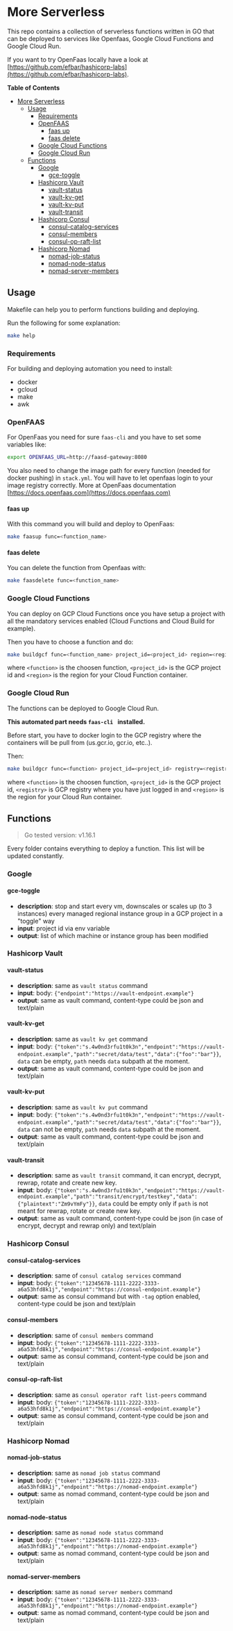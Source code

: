 # More Serverless

This repo contains a collection of serverless functions written in GO that can be deployed to services like Openfaas, Google Cloud Functions and Google Cloud Run.

If you want to try OpenFaas locally have a look at [https://github.com/efbar/hashicorp-labs](https://github.com/efbar/hashicorp-labs).

**Table of Contents**
- [More Serverless](#more-serverless)
  - [Usage](#usage)
    - [Requirements](#requirements)
    - [OpenFAAS](#openfaas)
      - [faas up](#faas-up)
      - [faas delete](#faas-delete)
    - [Google Cloud Functions](#google-cloud-functions)
    - [Google Cloud Run](#google-cloud-run)
  - [Functions](#functions)
    - [Google](#google)
      - [gce-toggle](#gce-toggle)
    - [Hashicorp Vault](#hashicorp-vault)
      - [vault-status](#vault-status)
      - [vault-kv-get](#vault-kv-get)
      - [vault-kv-put](#vault-kv-put)
      - [vault-transit](#vault-transit)
    - [Hashicorp Consul](#hashicorp-consul)
      - [consul-catalog-services](#consul-catalog-services)
      - [consul-members](#consul-members)
      - [consul-op-raft-list](#consul-op-raft-list)
    - [Hashicorp Nomad](#hashicorp-nomad)
      - [nomad-job-status](#nomad-job-status)
      - [nomad-node-status](#nomad-node-status)
      - [nomad-server-members](#nomad-server-members)

## Usage

Makefile can help you to perform functions building and deploying.

Run the following for some explanation:

```bash
make help
```

### Requirements

For building and deploying automation you need to install:

- docker 
- gcloud
- make
- awk

### OpenFAAS

For OpenFaas you need for sure `faas-cli` and you have to set some variables like:

```bash
export OPENFAAS_URL=http://faasd-gateway:8080
```

You also need to change the image path for every function (needed for docker pushing) in `stack.yml`. You will have to let openfaas login to your image registry correctly. More at OpenFaas documentation [https://docs.openfaas.com](https://docs.openfaas.com)

#### faas up

With this command you will build and deploy to OpenFaas:

```bash
make faasup func=<function_name>
```

#### faas delete

You can delete the function from Openfaas with:

```bash
make faasdelete func=<function_name>
```

### Google Cloud Functions

You can deploy on GCP Cloud Functions once you have setup a project with all the mandatory services enabled (Cloud Functions and Cloud Build for example).

Then you have to choose a function and do:

```bash
make buildgcf func=<function_name> project_id=<project_id> region=<region>
```

where `<function>` is the choosen function, `<project_id>` is the GCP project id and `<region>` is the region for your Cloud Function container.

### Google Cloud Run

The functions can be deployed to Google Cloud Run.

**This automated part needs `faas-cli ` installed.**

Before start, you have to docker login to the GCP registry where the containers will be pull from (us.gcr.io, gcr.io, etc..).

Then:

```bash
make buildgcr func=<function> project_id=<project_id> registry=<registry> region=<region>
```

where `<function>` is the choosen function, `<project_id>` is the GCP project id, `<registry>` is GCP registry where you have just logged in and `<region>` is the region for your Cloud Run container.

## Functions

> Go tested version: v1.16.1

Every folder contains everything to deploy a function. This list will be updated constantly.

### Google

#### gce-toggle

* __description__: stop and start every vm, downscales or scales up (to 3 instances) every managed regional instance group in a GCP project in a "toggle" way
* __input__: project id via env variable
* __output__: list of which machine or instance group has been modified

### Hashicorp Vault

#### vault-status

* __description__: same as `vault status` command
* __input__: body: `{"endpoint":"https://vault-endpoint.example"}`
* __output__: same as vault command, content-type could be json and text/plain

#### vault-kv-get

* __description__: same as `vault kv get` command
* __input__: body: `{"token":"s.4w0nd3rfu1t0k3n","endpoint":"https://vault-endpoint.example","path":"secret/data/test","data":{"foo":"bar"}}`, `data` can be empty, `path` needs `data` subpath at the moment.
* __output__: same as vault command, content-type could be json and text/plain

#### vault-kv-put

* __description__: same as `vault kv put` command
* __input__: body: `{"token":"s.4w0nd3rfu1t0k3n","endpoint":"https://vault-endpoint.example","path":"secret/data/test","data":{"foo":"bar"}}`, `data` can not be empty, `path` needs `data` subpath at the moment.
* __output__: same as vault command, content-type could be json and text/plain

#### vault-transit

* __description__: same as `vault transit` command, it can encrypt, decrypt, rewrap, rotate and create new key.
* __input__: body: `{"token":"s.4w0nd3rfu1t0k3n","endpoint":"https://vault-endpoint.example","path":"transit/encrypt/testkey","data":{"plaintext":"Zm9vYmFy"}}`, `data` could be empty only if `path` is not meant for rewrap, rotate or create new key.
* __output__: same as vault command, content-type could be json (in case of encrypt, decrypt and rewrap only) and text/plain

### Hashicorp Consul

#### consul-catalog-services

* __description__: same of `consul catalog services` command
* __input__: body: `{"token":"12345678-1111-2222-3333-a6a53hfd8k1j","endpoint":"https://consul-endpoint.example"}` 
* __output__:  same as consul command but with `-tag` option enabled, content-type could be json and text/plain

#### consul-members 

* __description__: same of `consul members` command  
* __input__: body: `{"token":"12345678-1111-2222-3333-a6a53hfd8k1j","endpoint":"https://consul-endpoint.example"}`
* __output__: same as consul command, content-type could be json and text/plain

#### consul-op-raft-list

* __description__: same as `consul operator raft list-peers` command
* __input__: body: `{"token":"12345678-1111-2222-3333-a6a53hfd8k1j","endpoint":"https://consul-endpoint.example"}`
* __output__: same as consul command, content-type could be json and text/plain

### Hashicorp Nomad

#### nomad-job-status 

* __description__: same as `nomad job status` command
* __input__: body: `{"token":"12345678-1111-2222-3333-a6a53hfd8k1j","endpoint":"https://nomad-endpoint.example"}`
* __output__: same as nomad command, content-type could be json and text/plain

#### nomad-node-status

* __description__: same as `nomad node status` command
* __input__: body: `{"token":"12345678-1111-2222-3333-a6a53hfd8k1j","endpoint":"https://nomad-endpoint.example"}`
* __output__: same as nomad command, content-type could be json and text/plain

#### nomad-server-members

* __description__: same as `nomad server members` command
* __input__: body: `{"token":"12345678-1111-2222-3333-a6a53hfd8k1j","endpoint":"https://nomad-endpoint.example"}`
* __output__: same as nomad command, content-type could be json and text/plain


